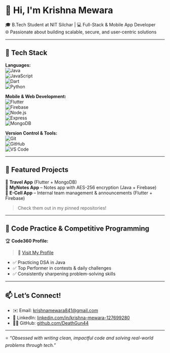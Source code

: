 # 👋 Hi, I'm Krishna Mewara

🎓 B.Tech Student at NIT Silchar | 💻 Full-Stack & Mobile App Developer  
🌐 Passionate about building scalable, secure, and user-centric solutions

---

## 🚀 Tech Stack

**Languages:**  
![Java](https://img.shields.io/badge/Java-007396?style=flat-square&logo=java&logoColor=white)  
![JavaScript](https://img.shields.io/badge/JavaScript-F7DF1E?style=flat-square&logo=javascript&logoColor=black)  
![Dart](https://img.shields.io/badge/Dart-0175C2?style=flat-square&logo=dart&logoColor=white)  
![Python](https://img.shields.io/badge/Python-3776AB?style=flat-square&logo=python&logoColor=white)

**Mobile & Web Development:**  
![Flutter](https://img.shields.io/badge/Flutter-02569B?style=flat-square&logo=flutter&logoColor=white)  
![Firebase](https://img.shields.io/badge/Firebase-FFCA28?style=flat-square&logo=firebase&logoColor=black)  
![Node.js](https://img.shields.io/badge/Node.js-339933?style=flat-square&logo=nodedotjs&logoColor=white)  
![Express](https://img.shields.io/badge/Express.js-000000?style=flat-square&logo=express&logoColor=white)  
![MongoDB](https://img.shields.io/badge/MongoDB-4EA94B?style=flat-square&logo=mongodb&logoColor=white)

**Version Control & Tools:**  
![Git](https://img.shields.io/badge/Git-F05032?style=flat-square&logo=git&logoColor=white)  
![GitHub](https://img.shields.io/badge/GitHub-181717?style=flat-square&logo=github&logoColor=white)  
![VS Code](https://img.shields.io/badge/VS_Code-007ACC?style=flat-square&logo=visual-studio-code&logoColor=white)

---

## 📱 Featured Projects

🧭 **Travel App** (Flutter + MongoDB)  
🔐 **MyNotes App** – Notes app with AES-256 encryption (Java + Firebase)  
🚀 **E-Cell App** – Internal team management & announcements (Flutter + Firebase)

> Check them out in my pinned repositories!

---

## 🧠 Code Practice & Competitive Programming

🏆 **Code360 Profile:**  
> 🔗 [Visit My Profile](https://www.codingninjas.com/studio/profile/krishnamewara841)

- ✅ Practicing DSA in Java
- ✅ Top Performer in contests & daily challenges
- ✅ Consistently sharpening problem-solving skills

---

## 📫 Let’s Connect!

- ✉️ Email: [krishnamewara841@gmail.com](mailto:krishnamewara841@gmail.com)  
- 💼 LinkedIn: [linkedin.com/in/krishna-mewara-127699280](https://linkedin.com/in/krishna-mewara-127699280)  
- 🧑‍💻 GitHub: [github.com/DeathGun44](https://github.com/DeathGun44)

---

⭐ _“Obsessed with writing clean, impactful code and solving real-world problems through tech.”_
